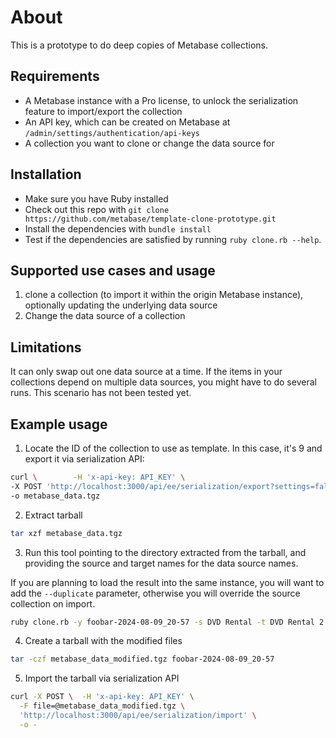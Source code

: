 # About

This is a prototype to do deep copies of Metabase collections.

## Requirements
* A Metabase instance with a Pro license, to unlock the serialization feature to import/export the collection
* An API key, which can be created on Metabase at `/admin/settings/authentication/api-keys` 
* A collection you want to clone or change the data source for 

## Installation

* Make sure you have Ruby installed
* Check out this repo with `git clone https://github.com/metabase/template-clone-prototype.git`
* Install the dependencies with `bundle install`
* Test if the dependencies are satisfied by running `ruby clone.rb --help`.

## Supported use cases and usage

1. clone a collection (to import it within the origin Metabase instance), optionally updating the underlying data source
2. Change the data source of a collection
   
## Limitations

It can only swap out one data source at a time. If the items in your collections depend on multiple data sources, you might have to do several runs. This scenario has not been tested yet.

## Example usage

1. Locate the ID of the collection to use as template. In this case, it's 9 and export it via serialization API:

```sh
curl \        -H 'x-api-key: API_KEY' \  
-X POST 'http://localhost:3000/api/ee/serialization/export?settings=false&data_model=false&collection=9' \                                      
-o metabase_data.tgz
```

2. Extract tarball

```sh
tar xzf metabase_data.tgz
```

3. Run this tool pointing to the directory extracted from the tarball, and providing the source and target names for the data source names.

If you are planning to load the result into the same instance, you will want to add the `--duplicate` parameter, otherwise you will override the source collection on import.

```sh
ruby clone.rb -y foobar-2024-08-09_20-57 -s DVD Rental -t DVD Rental 2 -n Super fancy new collection -d
```
4. Create a tarball with the modified files

```sh
tar -czf metabase_data_modified.tgz foobar-2024-08-09_20-57
```

5. Import the tarball via serialization API
   
```sh
curl -X POST \  -H 'x-api-key: API_KEY' \
  -F file=@metabase_data_modified.tgz \
  'http://localhost:3000/api/ee/serialization/import' \
  -o -
```
